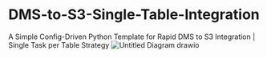 # DMS-to-S3-Single-Table-Integration
A Simple Config-Driven Python Template for Rapid DMS to S3 Integration |  Single Task per Table Strategy
![Untitled Diagram drawio](https://github.com/soumilshah1995/DMS-to-S3-Single-Table-Integration/assets/39345855/5dd3993e-d9e2-44b7-9d72-362390143a78)
